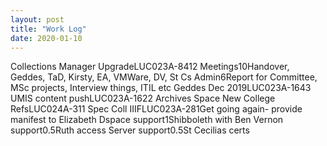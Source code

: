 ```yaml
---
layout: post
title: "Work Log"
date: 2020-01-10
---
```

<tr><td>Collections Manager Upgrade</td><td>LUC023A-84</td><td>12</td><td></td></tr>
<tr><td>Meetings</td><td></td><td>10</td><td>Handover, Geddes, TaD, Kirsty, EA, VMWare, DV, St Cs</td></tr>
<tr><td>Admin</td><td></td><td>6</td><td>Report for Committee, MSc projects, Interview things, ITIL etc</td></tr>
<tr><td>Geddes Dec 2019</td><td>LUC023A-164</td><td>3</td><td></td></tr>
<tr><td>UMIS content push</td><td>LUC023A-162</td><td>2</td><td></td></tr>
<tr><td>Archives Space New College Refs</td><td>LUC024A-31</td><td>1</td><td></td></tr>
<tr><td>Spec Coll IIIF</td><td>LUC023A-28</td><td>1</td><td>Get going again- provide manifest to Elizabeth</td></tr>
<tr><td>Dspace support</td><td></td><td>1</td><td>Shibboleth with Ben</td></tr>
<tr><td>Vernon support</td><td></td><td>0.5</td><td>Ruth access</td></tr>
<tr><td>Server support</td><td></td><td>0.5</td><td>St Cecilias certs</td></tr>
